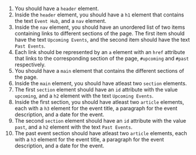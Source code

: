 1. You should have a `header` element.
1. Inside the `header` element, you should have a `h1` element that contains the text `Event Hub`, and a `nav` element.
1. Inside the `nav` element, you should have an unordered list of two items containing links to different sections of the page. The first item should have the text `Upcoming Events`, and the second item should have the text `Past Events`.
1. Each link should be represented by an `a` element with an `href` attribute that links to the corresponding section of the page, `#upcoming` and `#past` respectively.
1. You should have a `main` element that contains the different sections of the page.
1. Inside the `main` element, you should have atleast two `section` elements.
1. The first `section` element should have an `id` attribute with the value `upcoming`, and a `h2` element with the text `Upcoming Events`.
1. Inside the first section, you should have atleast two `article` elements, each with a `h3` element for the event title, a paragraph for the event description, and a date for the event.
1. The second `section` element should have an `id` attribute with the value `past`, and a `h2` element with the text `Past Events`.
1. The past event section should have atleast two `article` elements, each with a `h3` element for the event title, a paragraph for the event description, and a date for the event.
